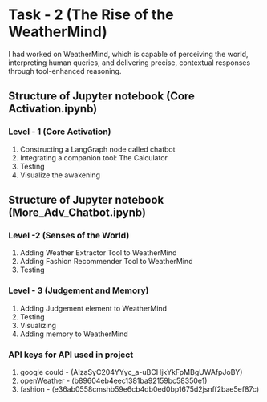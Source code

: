 # Task - 2 (The Rise of the WeatherMind)
I had worked on WeatherMind, which is capable of perceiving the world, interpreting human queries, and delivering precise, contextual responses through tool-enhanced reasoning.

## Structure of Jupyter notebook (Core Activation.ipynb)

### Level - 1 (Core Activation)
1. Constructing a LangGraph node called chatbot
2. Integrating a companion tool: The Calculator
3. Testing 
4. Visualize the awakening

## Structure of Jupyter notebook (More_Adv_Chatbot.ipynb)
### Level -2 (Senses of the World)
1. Adding Weather Extractor Tool to WeatherMind
2. Adding Fashion Recommender Tool to WeatherMind
3. Testing

### Level - 3 (Judgement and Memory)
1. Adding Judgement element to WeatherMind 
2. Testing
3. Visualizing 
4. Adding memory to WeatherMind

### API keys for API used in project 
1. google could - (AIzaSyC204YYyc_a-uBCHjkYkFpMBgUWAfpJoBY)
2. openWeather - (b89604eb4eec1381ba92159bc58350e1)
3. fashion - (e36ab0558cmshb59e6cb4db0ed0bp1675d2jsnff2bae5ef87c)
